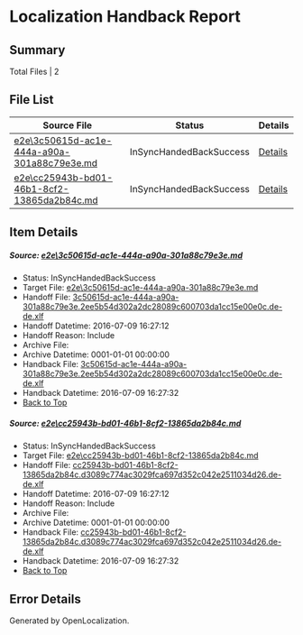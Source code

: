 # <a name='report-top'></a> Localization Handback Report

## Summary
 Total Files | 2

## File List
 Source File | Status | Details 
 ----------- | ------ | ------- 
 [e2e\3c50615d-ac1e-444a-a90a-301a88c79e3e.md](https://github.com/OpenLocalizationTestOrg/oltest/blob/7d6e5eaf42c3a94e2c9e59cb69e637166b68498b/e2e/3c50615d-ac1e-444a-a90a-301a88c79e3e.md) | InSyncHandedBackSuccess | [Details](#8517c8b25de67a3b06a0933115018e871e520b4c1)
 [e2e\cc25943b-bd01-46b1-8cf2-13865da2b84c.md](https://github.com/OpenLocalizationTestOrg/oltest/blob/7d6e5eaf42c3a94e2c9e59cb69e637166b68498b/e2e/cc25943b-bd01-46b1-8cf2-13865da2b84c.md) | InSyncHandedBackSuccess | [Details](#11f31e519d4b4c97e0da0046cf8df19b0f4e28882)

## Item Details
##### <a name='8517c8b25de67a3b06a0933115018e871e520b4c1'></a> Source: [e2e\3c50615d-ac1e-444a-a90a-301a88c79e3e.md](https://github.com/OpenLocalizationTestOrg/oltest/blob/7d6e5eaf42c3a94e2c9e59cb69e637166b68498b/e2e/3c50615d-ac1e-444a-a90a-301a88c79e3e.md)
* Status: InSyncHandedBackSuccess
* Target File: [e2e\3c50615d-ac1e-444a-a90a-301a88c79e3e.md](https://github.com/OpenLocalizationTestOrg/oltest-dede-fly/blob/4f3293a738410e40f916d2bacd05b23a2dd31b41/e2e/3c50615d-ac1e-444a-a90a-301a88c79e3e.md)
* Handoff File: [3c50615d-ac1e-444a-a90a-301a88c79e3e.2ee5b54d302a2dc28089c600703da1cc15e00e0c.de-de.xlf](https://github.com/OpenLocalizationTestOrg/olhandoff-e2e/blob/d50eef0ae5eecbe1814f143e3c22427d18240e77/ol-handoff/OpenLocalizationTestOrg/oltest-dede-fly/ci/high/3c50615d-ac1e-444a-a90a-301a88c79e3e.2ee5b54d302a2dc28089c600703da1cc15e00e0c.de-de.xlf)
* Handoff Datetime: 2016-07-09 16:27:12
* Handoff Reason: Include
* Archive File: 
* Archive Datetime: 0001-01-01 00:00:00
* Handback File: [3c50615d-ac1e-444a-a90a-301a88c79e3e.2ee5b54d302a2dc28089c600703da1cc15e00e0c.de-de.xlf](https://github.com/OpenLocalizationTestOrg/olhandback-e2e/blob/690e6b47f8dd9a41d2d2442d5d9a9967dde9a99f/ol-handback/OpenLocalizationTestOrg/oltest-dede-fly/ci/high/3c50615d-ac1e-444a-a90a-301a88c79e3e.2ee5b54d302a2dc28089c600703da1cc15e00e0c.de-de.xlf)
* Handback Datetime: 2016-07-09 16:27:32
* [Back to Top](#report-top)

##### <a name='11f31e519d4b4c97e0da0046cf8df19b0f4e28882'></a> Source: [e2e\cc25943b-bd01-46b1-8cf2-13865da2b84c.md](https://github.com/OpenLocalizationTestOrg/oltest/blob/7d6e5eaf42c3a94e2c9e59cb69e637166b68498b/e2e/cc25943b-bd01-46b1-8cf2-13865da2b84c.md)
* Status: InSyncHandedBackSuccess
* Target File: [e2e\cc25943b-bd01-46b1-8cf2-13865da2b84c.md](https://github.com/OpenLocalizationTestOrg/oltest-dede-fly/blob/4f3293a738410e40f916d2bacd05b23a2dd31b41/e2e/cc25943b-bd01-46b1-8cf2-13865da2b84c.md)
* Handoff File: [cc25943b-bd01-46b1-8cf2-13865da2b84c.d3089c774ac3029fca697d352c042e2511034d26.de-de.xlf](https://github.com/OpenLocalizationTestOrg/olhandoff-e2e/blob/d50eef0ae5eecbe1814f143e3c22427d18240e77/ol-handoff/OpenLocalizationTestOrg/oltest-dede-fly/ci/high/cc25943b-bd01-46b1-8cf2-13865da2b84c.d3089c774ac3029fca697d352c042e2511034d26.de-de.xlf)
* Handoff Datetime: 2016-07-09 16:27:12
* Handoff Reason: Include
* Archive File: 
* Archive Datetime: 0001-01-01 00:00:00
* Handback File: [cc25943b-bd01-46b1-8cf2-13865da2b84c.d3089c774ac3029fca697d352c042e2511034d26.de-de.xlf](https://github.com/OpenLocalizationTestOrg/olhandback-e2e/blob/690e6b47f8dd9a41d2d2442d5d9a9967dde9a99f/ol-handback/OpenLocalizationTestOrg/oltest-dede-fly/ci/high/cc25943b-bd01-46b1-8cf2-13865da2b84c.d3089c774ac3029fca697d352c042e2511034d26.de-de.xlf)
* Handback Datetime: 2016-07-09 16:27:32
* [Back to Top](#report-top)


## Error Details

Generated by OpenLocalization.
